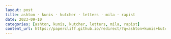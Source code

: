 ```yaml
---
layout: post
title: ashton · kunis · kutcher · letters · mila · rapist
date: 2023-09-10
categories: [ashton, kunis, kutcher, letters, mila, rapist]
content_url: https://papercliff.github.io/redirect/?q=ashton+kunis+kutcher+letters+mila+rapist&tbs=cdr:1,cd_min:9/9/2023,cd_max:9/11/2023
---
```

